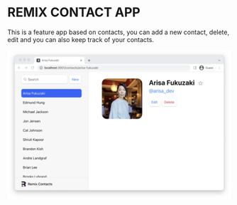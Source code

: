 # REMIX CONTACT APP

This is a feature app based on contacts, you can add a new contact, delete, edit and you can also keep track of your contacts.

![Contact App](/public/remix_contact.webp)